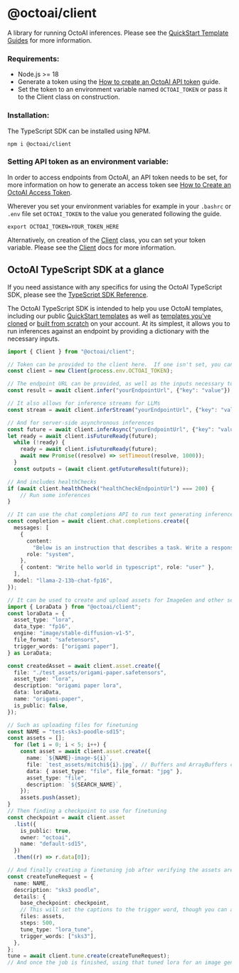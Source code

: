 # @octoai/client

A library for running OctoAI inferences.  Please see the [QuickStart Template Guides](https://docs.octoai.cloud/docs/quickstart-templates-on-the-typescript-sdk) for more information.

### Requirements:

- Node.js >= 18
- Generate a token using the [How to create an OctoAI API token](https://docs.octoai.cloud/docs/how-to-create-an-octoai-access-token) guide.
- Set the token to an environment variable named `OCTOAI_TOKEN` or pass it to the Client class on construction.

### Installation:

The TypeScript SDK can be installed using NPM.

```Text bash
npm i @octoai/client
```

### Setting API token as an environment variable:

In order to access endpoints from OctoAI, an API token needs to be set, for more information on how to generate an access token see [How to Create an OctoAI Access Token](https://docs.octoai.cloud/docs/how-to-create-an-octoai-access-token).

Wherever you set your environment variables for example in your `.bashrc` or `.env` file set `OCTOAI_TOKEN` to the value you generated following the guide.

```Text bash
export OCTOAI_TOKEN=YOUR_TOKEN_HERE
```

Alternatively, on creation of the [Client](https://octoml.github.io/octoai-typescript-sdk/classes/Client.html) class, you can set your token variable.  Please see the [Client](https://octoml.github.io/octoai-typescript-sdk/classes/Client.html) docs for more information.

## OctoAI TypeScript SDK at a glance

If you need assistance with any specifics for using the OctoAI TypeScript SDK, please see the [TypeScript SDK Reference](https://octoml.github.io/octoai-typescript-sdk/).

The OctoAI TypeScript SDK is intended to help you use OctoAI templates, including our public [QuickStart templates](https://docs.octoai.cloud/docs/welcome-to-the-octoai-compute-service-copy) as well as [templates you've cloned](https://docs.octoai.cloud/docs/create-custom-endpoints-from-a-container) or [built from scratch](https://docs.octoai.cloud/docs/create-custom-endpoints-from-python-code) on your account. At its simplest, it allows you to run inferences against an endpoint by providing a dictionary with the necessary inputs.

```typescript
import { Client } from "@octoai/client";

// Token can be provided to the client here.  If one isn't set, you cannot use client.tune, client.asset, or client.chat.
const client = new Client(process.env.OCTOAI_TOKEN);

// The endpoint URL can be provided, as well as the inputs necessary to run an inference.
const result = await client.infer("yourEndpointUrl", {"key": "value"});

// It also allows for inference streams for LLMs
const stream = await client.inferStream("yourEndpointUrl", {"key": "value"});

// And for server-side asynchronous inferences
const future = await client.inferAsync("yourEndpointUrl", {"key": "value"});
let ready = await client.isFutureReady(future);
  while (!ready) {
    ready = await client.isFutureReady(future);
    await new Promise((resolve) => setTimeout(resolve, 1000));
  }
  const outputs = (await client.getFutureResult(future));

// And includes healthChecks
if (await client.healthCheck("healthCheckEndpointUrl") === 200) {
	// Run some inferences
}

// It can use the chat completions API to run text generating inferences with stream set to true or defauling to false.
const completion = await client.chat.completions.create({
  messages: [
    {
      content:
        "Below is an instruction that describes a task. Write a response that appropriately completes the request.",
      role: "system",
    },
    { content: "Write hello world in typescript", role: "user" },
  ],
  model: "llama-2-13b-chat-fp16",
});

// It can be used to create and upload assets for ImageGen and other services.
import { LoraData } from "@octoai/client";
const loraData = {
  asset_type: "lora",
  data_type: "fp16",
  engine: "image/stable-diffusion-v1-5",
  file_format: "safetensors",
  trigger_words: ["origami paper"],
} as LoraData;

const createdAsset = await client.asset.create({
  file: "./test_assets/origami-paper.safetensors",
  asset_type: "lora",
  description: "origami paper lora",
  data: loraData,
  name: "origami-paper",
  is_public: false,
});

// Such as uploading files for finetuning
const NAME = "test-sks3-poodle-sd15";
const assets = [];
  for (let i = 0; i < 5; i++) {
    const asset = await client.asset.create({
      name: `${NAME}-image-${i}`,
      file: `test_assets/mitchi${i}.jpg`, // Buffers and ArrayBuffers can also be used
      data: { asset_type: "file", file_format: "jpg" },
      asset_type: "file",
      description: `${SEARCH_NAME}`,
    });
    assets.push(asset);
}
// Then finding a checkpoint to use for finetuning
const checkpoint = await client.asset
  .list({
    is_public: true,
    owner: "octoai",
    name: "default-sd15",
  })
  .then((r) => r.data[0]);

// And finally creating a finetuning job after verifying the assets are ready
const createTuneRequest = {
  name: NAME,
  description: "sks3 poodle",
  details: {
    base_checkpoint: checkpoint,
    // This will set the captions to the trigger word, though you can also pass [{file_id: assets[0].id, caption: "your detailed caption with sks3 the trigger word in it here"}]
    files: assets,
    steps: 500,
    tune_type: "lora_tune",
    trigger_words: ["sks3"],
  },
};
tune = await client.tune.create(createTuneRequest);
// And once the job is finished, using that tuned lora for an image generation request using infer.
```

